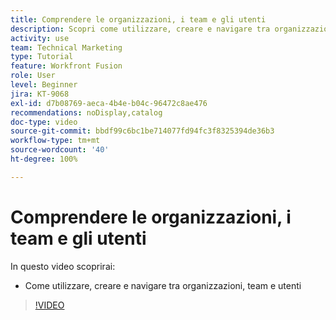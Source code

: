 ```yaml
---
title: Comprendere le organizzazioni, i team e gli utenti
description: Scopri come utilizzare, creare e navigare tra organizzazioni, team e utenti in  [!DNL Adobe Workfront Fusion].
activity: use
team: Technical Marketing
type: Tutorial
feature: Workfront Fusion
role: User
level: Beginner
jira: KT-9068
exl-id: d7b08769-aeca-4b4e-b04c-96472c8ae476
recommendations: noDisplay,catalog
doc-type: video
source-git-commit: bbdf99c6bc1be714077fd94fc3f8325394de36b3
workflow-type: tm+mt
source-wordcount: '40'
ht-degree: 100%

---
```


# Comprendere le organizzazioni, i team e gli utenti

In questo video scoprirai:

* Come utilizzare, creare e navigare tra organizzazioni, team e utenti

>[!VIDEO](https://video.tv.adobe.com/v/335309/?quality=12&learn=on&enablevpops=1)
